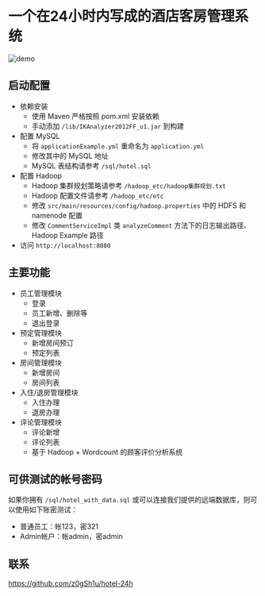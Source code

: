 # 一个在24小时内写成的酒店客房管理系统

![demo](https://i.loli.net/2020/09/05/N2gthoEMmS5bn9d.png)

## 启动配置

- 依赖安装
  - 使用 Maven 严格按照 pom.xml 安装依赖
  - 手动添加 `/lib/IKAnalyzer2012FF_u1.jar` 到构建
- 配置 MySQL
  - 将 `applicationExample.yml` 重命名为 `application.yml`
  - 修改其中的 MySQL 地址
  - MySQL 表结构请参考 `/sql/hotel.sql`
- 配置 Hadoop
  - Hadoop 集群规划策略请参考 `/hadoop_etc/hadoop集群规划.txt`
  - Hadoop 配置文件请参考 `/hadoop_etc/etc`
  - 修改 `src/main/resources/config/hadoop.properties` 中的 HDFS 和 namenode 配置
  - 修改 `CommentServiceImpl` 类 `analyzeComment` 方法下的日志输出路径、Hadoop Example 路径
- 访问 `http://localhost:8080`

## 主要功能

- 员工管理模块
  - 登录
  - 员工新增、删除等
  - 退出登录
- 预定管理模块
  - 新增房间预订
  - 预定列表
- 房间管理模块
  - 新增房间
  - 房间列表
- 入住/退房管理模块
  - 入住办理
  - 退房办理
- 评论管理模块
  - 评论新增
  - 评论列表
  - 基于 Hadoop + Wordcount 的顾客评价分析系统

## 可供测试的帐号密码

如果你拥有 `/sql/hotel_with_data.sql` 或可以连接我们提供的远端数据库，则可以使用如下账密测试：

- 普通员工：帐123，密321
- Admin帐户：帐admin，密admin

## 联系

https://github.com/z0gSh1u/hotel-24h
